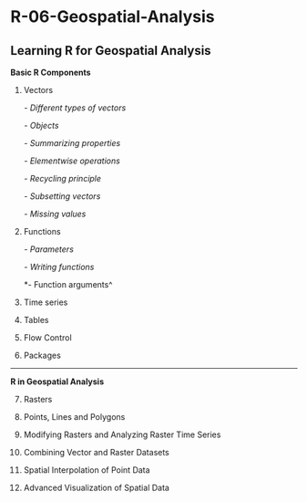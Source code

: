 # R-06-Geospatial-Analysis
## **Learning R for Geospatial Analysis**

**Basic R Components**

 1. Vectors
 
    *- Different types of vectors*
 
    *- Objects*
 
    *- Summarizing properties*
 
    *- Elementwise operations*
 
    *- Recycling principle*
 
    *- Subsetting vectors*
 
    *- Missing values*

 2. Functions
 
    *- Parameters*
    
    *- Writing functions*
 
    *- Function arguments^

 3. Time series

 4. Tables

 5. Flow Control

 6. Packages
 
 ***
 
 **R in Geospatial Analysis**
 
 7. Rasters

 8. Points, Lines and Polygons

 9. Modifying Rasters and Analyzing Raster Time Series

 10. Combining Vector and Raster Datasets

 11. Spatial Interpolation of Point Data

 12. Advanced Visualization of Spatial Data
